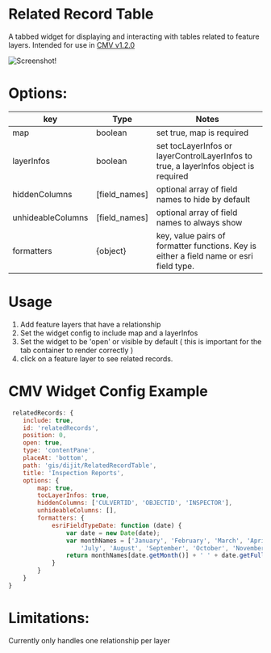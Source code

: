 Related Record Table
====================

A tabbed widget for displaying and interacting with tables related to feature layers.
Intended for use in [CMV v1.2.0](https://github.com/cmv/cmv-app/releases/tag/v1.2.0) 

![Screenshot!](https://github.com/roemhildtg/CMV_Widgets/blob/master/RelatedRecordTable_Widget/Widget.PNG)

Options:
========

key        |      Type      | Notes
---|-----|-------
map | boolean | set true, map is required
layerInfos | boolean | set tocLayerInfos or layerControlLayerInfos to true, a layerInfos object is required
hiddenColumns | [field_names] | optional array of field names to hide by default
unhideableColumns | [field_names] | optional array of field names to always show
formatters | {object} | key, value pairs of formatter functions. Key is either a field name or esri field type.

Usage
======

1. Add feature layers that have a relationship
2. Set the widget config to include map and a layerInfos
3. Set the widget to be 'open' or visible by default ( this is important for the tab container to render correctly )
3. click on a feature layer to see related records.


CMV Widget Config Example
=========================

```javascript
 relatedRecords: {
    include: true,
    id: 'relatedRecords',
    position: 0,
    open: true,
    type: 'contentPane',
    placeAt: 'bottom',
    path: 'gis/dijit/RelatedRecordTable',
    title: 'Inspection Reports',
    options: {
        map: true,
        tocLayerInfos: true,
        hiddenColumns: ['CULVERTID', 'OBJECTID', 'INSPECTOR'],
        unhideableColumns: [],
        formatters: {
            esriFieldTypeDate: function (date) {
                var date = new Date(date);
                var monthNames = ['January', 'February', 'March', 'April', 'May', 'June',
                    'July', 'August', 'September', 'October', 'November', 'December'];
                return monthNames[date.getMonth()] + ' ' + date.getFullYear();
            }
        }
    }
}
```
Limitations:
============

Currently only handles one relationship per layer
